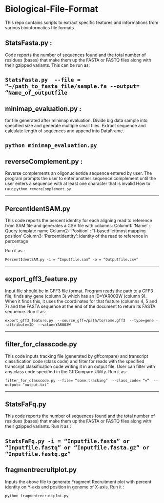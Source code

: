 # Biological-File-Format

This repo contains scripts to extract specific features and informations from various bioinformatics file formats.

## StatsFasta.py : 
Code reports the number of sequences found and the total number of residues (bases) that make them up the FASTA or FASTQ files along with their gzipped variants. This can be run as: 

`StatsFasta.py  --file = “~/path_to_fasta_file/sample.fa --output= “Name_of_outputfile`
---
## minimap_evaluation.py :
for file generated after minimap evaluation. Divide big data sample into specified size and generate multiple small files. Extract sequence and calculate length of sequences and append into DataFrame. 

`python minimap_evaluation.py`
--- 
## reverseComplement.py :
Reverse complements an oligonucleotide sequence entered by user. The program prompts the user to enter another sequence complement until the user enters a sequence with at least one character that is invalid
How to run: 
`python revereComplement.py`

--- 
## PercentIdentSAM.py
This code reports the percent identity for each aligning read to reference from SAM file and generates a CSV file with columns:
Column1: ‘Name’ : Query template name
Column2: ‘Position’ : ‘1-based leftmost mapping position’
Column3: ‘PercentIdentity’: Identity of the read to reference in percentage

Run it as : 

`PercentIdentSAM.py -i = “Inputfile.sam” -o = “Outputfile.csv”`

---
## export_gff3_feature.py
Input file should be in GFF3 file format. Program reads the path to a GFF3 file, finds any gene (column 3) which has an ID=YAR003W (column 9). When it finds this, it uses the coordinates for that feature (columns 4, 5 and 7) and the FASTA sequence at the end of the document to return its FASTA sequence.
Run it as: 

`export_gff3_feature.py  --source_gff=/path/to/some.gff3  --type=gene --attribute=ID  --value=YAR003W`

---
## filter_for_classcode.py
This code inputs tracking file (generated by gffcompare) and transcript classification code (class code) and filter for reads with the specified transcript classification code writing it in an output file. User can filter with any class code specified in the GffCompare Utility.
Run it as:

`filter_for_classcode.py --file= “some.tracking”  --class_code= “=”  --output= “output.txt”`

---
## StatsFaFq.py
This code reports the number of sequences found and the total number of residues (bases) that make them up the FASTA or FASTQ files along with their gzipped variants.
Run it as : 

`StatsFaFq.py -i = “Inputfile.fasta” or “Inputfile.fastq” or “Inputfile.fasta.gz” or “Inputfile.fastq.gz”`
---

## fragmentrecruitplot.py
Inputs the above file to generate Fragment Recruitment plot with percent identity on Y-axis and position in genome of X-axis.
Run it : 

`python fragmentrecruitplot.py`
